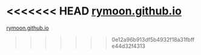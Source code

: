<<<<<<< HEAD
<a href="https://rymoon.github.io/">rymoon.github.io</a>
=======
<a href="rymoon.github.io">rymoon.github.io</a>
>>>>>>> 0e12a96b913df5b4932f18a31fbffe44d32f4313
